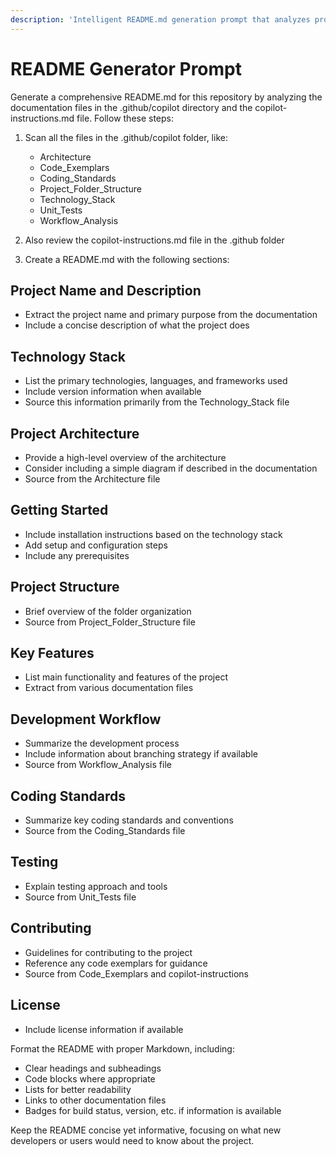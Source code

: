 ```yaml
---
description: 'Intelligent README.md generation prompt that analyzes project documentation structure and creates comprehensive repository documentation. Scans .github/copilot directory files and copilot-instructions.md to extract project information, technology stack, architecture, development workflow, coding standards, and testing approaches while generating well-structured markdown documentation with proper formatting, cross-references, and developer-focused content.'
---
```


# README Generator Prompt

Generate a comprehensive README.md for this repository by analyzing the documentation files in the .github/copilot directory and the copilot-instructions.md file. Follow these steps:

1. Scan all the files in the .github/copilot folder, like:
   - Architecture
   - Code_Exemplars
   - Coding_Standards
   - Project_Folder_Structure
   - Technology_Stack
   - Unit_Tests
   - Workflow_Analysis

2. Also review the copilot-instructions.md file in the .github folder

3. Create a README.md with the following sections:

## Project Name and Description

- Extract the project name and primary purpose from the documentation
- Include a concise description of what the project does

## Technology Stack

- List the primary technologies, languages, and frameworks used
- Include version information when available
- Source this information primarily from the Technology_Stack file

## Project Architecture

- Provide a high-level overview of the architecture
- Consider including a simple diagram if described in the documentation
- Source from the Architecture file

## Getting Started

- Include installation instructions based on the technology stack
- Add setup and configuration steps
- Include any prerequisites

## Project Structure

- Brief overview of the folder organization
- Source from Project_Folder_Structure file

## Key Features

- List main functionality and features of the project
- Extract from various documentation files

## Development Workflow

- Summarize the development process
- Include information about branching strategy if available
- Source from Workflow_Analysis file

## Coding Standards

- Summarize key coding standards and conventions
- Source from the Coding_Standards file

## Testing

- Explain testing approach and tools
- Source from Unit_Tests file

## Contributing

- Guidelines for contributing to the project
- Reference any code exemplars for guidance
- Source from Code_Exemplars and copilot-instructions

## License

- Include license information if available

Format the README with proper Markdown, including:

- Clear headings and subheadings
- Code blocks where appropriate
- Lists for better readability
- Links to other documentation files
- Badges for build status, version, etc. if information is available

Keep the README concise yet informative, focusing on what new developers or users would need to know about the project.
